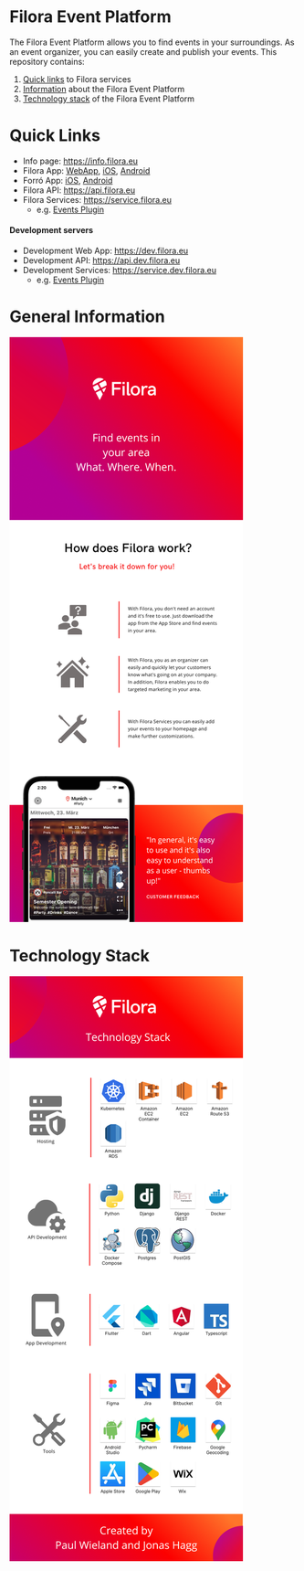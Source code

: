 # Filora Event Platform

The Filora Event Platform allows you to find events in your surroundings.
As an event organizer, you can easily create and publish your events.
This repository contains:

1. [Quick links](#quick-links) to Filora services
2. [Information](#general-information) about the Filora Event Platform
3. [Technology stack](#technology-stack)  of the Filora Event Platform

# Quick Links
- Info page: https://info.filora.eu
- Filora App: [WebApp](https://filora.eu), [iOS](https://link.filora.eu/appleStoreInfoPage), [Android](https://link.filora.eu/playStoreInfoPage)
- Forró App: [iOS](https://apps.apple.com/app/filora/id1625125570), [Android](https://play.google.com/store/apps/details?id=eu.filora.forro)
- Filora API: https://api.filora.eu
- Filora Services: https://service.filora.eu
     - e.g. [Events Plugin](https://service.filora.eu/plugin/events)

#### Development servers
- Development Web App: https://dev.filora.eu
- Development API: https://api.dev.filora.eu
- Development Services: https://service.dev.filora.eu
  - e.g. [Events Plugin](https://service.dev.filora.eu/plugin/events)

# General Information

![alt text](./assets/info.png)

# Technology Stack
![alt text](./assets/tech_stack.png)